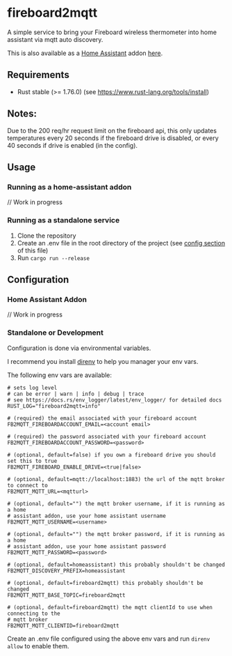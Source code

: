 # fireboard2mqtt

A simple service to bring your Fireboard wireless thermometer into home assistant via mqtt auto discovery. 

This is also available as a [Home Assistant](https://www.home-assistant.io/) addon [here](https://github.com/gordlea/home-assistant-addons/tree/main/fireboard2mqtt).

## Requirements

* Rust stable (>= 1.76.0) (see https://www.rust-lang.org/tools/install)

## Notes:

Due to the 200 req/hr request limit on the fireboard api, this only updates temperatures every 20 seconds if the fireboard drive is disabled, or every 40 seconds if drive is enabled (in the config). 

## Usage

### Running as a home-assistant addon

// Work in progress

### Running as a standalone service

1. Clone the repository
2. Create an .env file in the root directory of the project (see [config section](#configuration) of this file)
3. Run `cargo run --release`


## Configuration

### Home Assistant Addon

// Work in progress

### Standalone or Development

Configuration is done via environmental variables. 

I recommend you install [direnv](https://direnv.net/) to help you manager your env vars. 

The following env vars are available:

```
# sets log level
# can be error | warn | info | debug | trace
# see https://docs.rs/env_logger/latest/env_logger/ for detailed docs
RUST_LOG="fireboard2mqtt=info"

# (required) the email associated with your fireboard account
FB2MQTT_FIREBOARDACCOUNT_EMAIL=<account email>

# (required) the password associated with your fireboard account
FB2MQTT_FIREBOARDACCOUNT_PASSWORD=<password>

# (optional, default=false) if you own a fireboard drive you should set this to true
FB2MQTT_FIREBOARD_ENABLE_DRIVE=<true|false>

# (optional, default=mqtt://localhost:1883) the url of the mqtt broker to connect to
FB2MQTT_MQTT_URL=<mqtturl>

# (optional, default="") the mqtt broker username, if it is running as a home 
# assistant addon, use your home assistant username
FB2MQTT_MQTT_USERNAME=<username>

# (optional, default="") the mqtt broker password, if it is running as a home 
# assistant addon, use your home assistant password
FB2MQTT_MQTT_PASSWORD=<password>

# (optional, default=homeassistant) this probably shouldn't be changed
FB2MQTT_DISCOVERY_PREFIX=homeassistant

# (optional, default=fireboard2mqtt) this probably shouldn't be changed
FB2MQTT_MQTT_BASE_TOPIC=fireboard2mqtt

# (optional, default=fireboard2mqtt) the mqtt clientId to use when connecting to the
# mqtt broker 
FB2MQTT_MQTT_CLIENTID=fireboard2mqtt
```

Create an .env file configured using the above env vars and run `direnv allow` to enable them.


